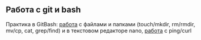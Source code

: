 ## Работа с git и bash
Практика в GitBash: [работа]() с файлами и папками (touch/mkdir, rm/rmdir, mv/cp, cat, grep/find) и в текстовом редакторе nano, [работа]() с ping/curl
